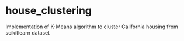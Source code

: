 # house_clustering

Implementation of K-Means algorithm to cluster California housing from scikitlearn dataset

